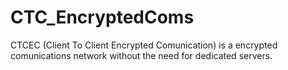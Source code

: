 # CTC_EncryptedComs
CTCEC (Client To Client Encrypted Comunication) is a encrypted comunications network without the need for dedicated servers.
